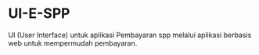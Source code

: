 # UI-E-SPP
UI (User Interface) untuk aplikasi Pembayaran spp melalui aplikasi berbasis web untuk mempermudah pembayaran.
